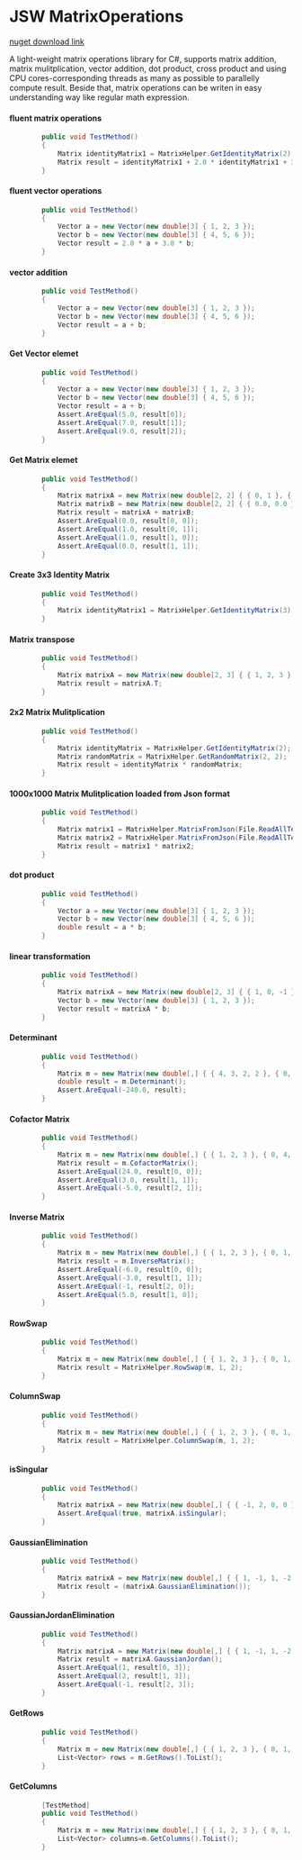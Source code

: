 # JSW MatrixOperations

[nuget download link](https://www.nuget.org/packages/JswMatrix)

A light-weight matrix operations library for C#, supports matrix addition, matrix mulitplication, vector addition, dot product, cross product and using CPU cores-corresponding threads as many as possible to parallelly compute result. 
Beside that, matrix operations can be writen in easy understanding way like regular math expression.
#### fluent matrix operations
```C#
        public void TestMethod()
        {
            Matrix identityMatrix1 = MatrixHelper.GetIdentityMatrix(2);
            Matrix result = identityMatrix1 + 2.0 * identityMatrix1 + 3.0 * identityMatrix1;
        }
```

#### fluent vector operations
```C#
        public void TestMethod()
        {
            Vector a = new Vector(new double[3] { 1, 2, 3 });
            Vector b = new Vector(new double[3] { 4, 5, 6 });
            Vector result = 2.0 * a + 3.0 * b;
        }
```
#### vector addition
```C#
        public void TestMethod()
        {
            Vector a = new Vector(new double[3] { 1, 2, 3 });
            Vector b = new Vector(new double[3] { 4, 5, 6 });
            Vector result = a + b;
        }
```

#### Get Vector elemet
```C#
        public void TestMethod()
        {
            Vector a = new Vector(new double[3] { 1, 2, 3 });
            Vector b = new Vector(new double[3] { 4, 5, 6 });
            Vector result = a + b;
            Assert.AreEqual(5.0, result[0]);
            Assert.AreEqual(7.0, result[1]);
            Assert.AreEqual(9.0, result[2]);
        }
```

#### Get Matrix elemet
```C#
        public void TestMethod()
        {
            Matrix matrixA = new Matrix(new double[2, 2] { { 0, 1 }, { 0, 0 } });
            Matrix matrixB = new Matrix(new double[2, 2] { { 0.0, 0.0 }, { 1.0, 0.0 } });
            Matrix result = matrixA + matrixB;
            Assert.AreEqual(0.0, result[0, 0]);
            Assert.AreEqual(1.0, result[0, 1]);
            Assert.AreEqual(1.0, result[1, 0]);
            Assert.AreEqual(0.0, result[1, 1]);
        }
```

#### Create 3x3 Identity Matrix
```C#
        public void TestMethod()
        {
            Matrix identityMatrix1 = MatrixHelper.GetIdentityMatrix(3);
        }
```

#### Matrix transpose
```C#
        public void TestMethod()
        {
            Matrix matrixA = new Matrix(new double[2, 3] { { 1, 2, 3 }, { 4, 5, 6 } });
            Matrix result = matrixA.T;
        }
```

#### 2x2 Matrix Mulitplication
```C#
        public void TestMethod()
        {
            Matrix identityMatrix = MatrixHelper.GetIdentityMatrix(2);
            Matrix randomMatrix = MatrixHelper.GetRandomMatrix(2, 2);
            Matrix result = identityMatrix * randomMatrix;
        }
```

#### 1000x1000 Matrix Mulitplication loaded from Json format
```C#
        public void TestMethod()
        {
            Matrix matrix1 = MatrixHelper.MatrixFromJson(File.ReadAllText("MatrixA1000"));
            Matrix matrix2 = MatrixHelper.MatrixFromJson(File.ReadAllText("MatrixB1000"));
            Matrix result = matrix1 * matrix2;
        }
```

#### dot product
```C#
        public void TestMethod()
        {
            Vector a = new Vector(new double[3] { 1, 2, 3 });
            Vector b = new Vector(new double[3] { 4, 5, 6 });
            double result = a * b;
        }
```

#### linear transformation
```C#
        public void TestMethod()
        {
            Matrix matrixA = new Matrix(new double[2, 3] { { 1, 0, -1 }, { 3, 1, 2 } });
            Vector b = new Vector(new double[3] { 1, 2, 3 });
            Vector result = matrixA * b;
        }
```

#### Determinant
```C#
        public void TestMethod()
        {
            Matrix m = new Matrix(new double[,] { { 4, 3, 2, 2 }, { 0, 1, -3, 3 }, { 0, -1, 3, 3 }, { 0, 3, 1, 1 } });
            double result = m.Determinant();
            Assert.AreEqual(-240.0, result);
        }
```


#### Cofactor Matrix
```C#
        public void TestMethod()
        {
            Matrix m = new Matrix(new double[,] { { 1, 2, 3 }, { 0, 4, 5 }, { 1, 0, 6 } });
            Matrix result = m.CofactorMatrix();
            Assert.AreEqual(24.0, result[0, 0]);
            Assert.AreEqual(3.0, result[1, 1]);
            Assert.AreEqual(-5.0, result[2, 1]);
        }
```

#### Inverse Matrix
```C#
        public void TestMethod()
        {
            Matrix m = new Matrix(new double[,] { { 1, 2, 3 }, { 0, 1, 5 }, { 5, 6, 0 } });
            Matrix result = m.InverseMatrix();
            Assert.AreEqual(-6.0, result[0, 0]);
            Assert.AreEqual(-3.0, result[1, 1]);
            Assert.AreEqual(-1, result[2, 0]);
            Assert.AreEqual(5.0, result[1, 0]);
        }
```

#### RowSwap
```C#
        public void TestMethod()
        {
            Matrix m = new Matrix(new double[,] { { 1, 2, 3 }, { 0, 1, 5 }, { 5, 6, 0 } });
            Matrix result = MatrixHelper.RowSwap(m, 1, 2);
        }
```

#### ColumnSwap
```C#
        public void TestMethod()
        {
            Matrix m = new Matrix(new double[,] { { 1, 2, 3 }, { 0, 1, 5 }, { 5, 6, 0 } });
            Matrix result = MatrixHelper.ColumnSwap(m, 1, 2);
        }
```

#### isSingular
```C#
        public void TestMethod()
        {
            Matrix matrixA = new Matrix(new double[,] { { -1, 2, 0, 0 }, { 2, -4, 1, 3 }, { 1, -2, 3, 9 }, { -2, 4, 2, 6 } });
            Assert.AreEqual(true, matrixA.isSingular);
        }
```

#### GaussianElimination
```C#
        public void TestMethod()
        {
            Matrix matrixA = new Matrix(new double[,] { { 1, -1, 1, -2 }, { 4, -2, 1, -1 }, { 1, -3, 2, -7 } });
            Matrix result = (matrixA.GaussianElimination());
        }
```


#### GaussianJordanElimination
```C#
        public void TestMethod()
        {
            Matrix matrixA = new Matrix(new double[,] { { 1, -1, 1, -2 }, { 4, -2, 1, -1 }, { 1, -3, 2, -7 } });
            Matrix result = matrixA.GaussianJordan();
            Assert.AreEqual(1, result[0, 3]);
            Assert.AreEqual(2, result[1, 3]);
            Assert.AreEqual(-1, result[2, 3]);
        }
```

#### GetRows
```C#
        public void TestMethod()
        {
            Matrix m = new Matrix(new double[,] { { 1, 2, 3 }, { 0, 1, 5 }, { 5, 6, 0 } });
            List<Vector> rows = m.GetRows().ToList();
        }
```
#### GetColumns
```C#
        [TestMethod]
        public void TestMethod()
        {
            Matrix m = new Matrix(new double[,] { { 1, 2, 3 }, { 0, 1, 5 }, { 5, 6, 0 } });
            List<Vector> columns=m.GetColumns().ToList();
        }
```